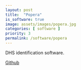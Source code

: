 ```yaml
---
layout: post
title:  "Popera"
is_software: true
image: assets/images/popera.jpg
categories: [ software ]
priority: 3
permalink: /software/popera
---
```

DHS identification software.

[Github](https://github.com/forrestzhang/Popera)